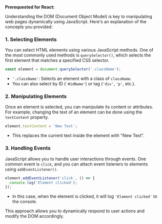 **Prerequested  for React:**

Understanding the DOM (Document Object Model) is key to manipulating web pages dynamically using JavaScript. Here's an explanation of the concepts you provided:

### 1. **Selecting Elements**

You can select HTML elements using various JavaScript methods. One of the most commonly used methods is `querySelector()`, which selects the first element that matches a specified CSS selector.

```javascript
const element = document.querySelector('.className');
```

* `'.className'`: Selects an element with a class of `className`.
* You can also select by ID (`'#idName'`) or tag (`'div'`, `'p'`, etc.).

### 2. **Manipulating Elements**

Once an element is selected, you can manipulate its content or attributes. For example, changing the text of an element can be done using the `textContent` property.

```javascript
element.textContent = 'New Text';
```

* This replaces the current text inside the element with "New Text".

### 3. **Handling Events**

JavaScript allows you to handle user interactions through events. One common event is `click`, and you can attach event listeners to elements using `addEventListener()`.

```javascript
element.addEventListener('click', () => {
  console.log('Element clicked');
});
```

* In this case, when the element is clicked, it will log `'Element clicked'` to the console.

This approach allows you to dynamically respond to user actions and modify the DOM accordingly.